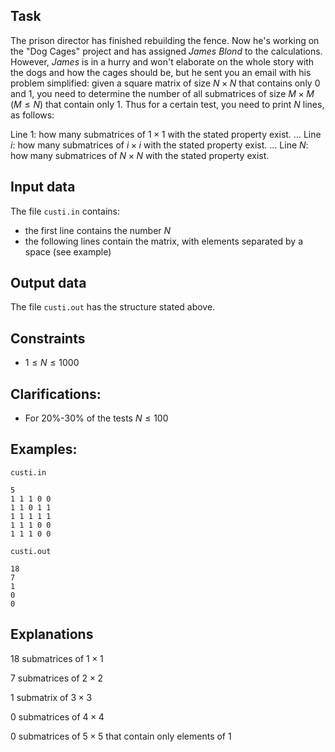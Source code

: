 ## Task 

The prison director has finished rebuilding the fence. Now he's working on the "Dog Cages" project and has assigned *James Blond* to the calculations. However, *James* is in a hurry and won't elaborate on the whole story with the dogs and how the cages should be, but he sent you an email with his problem simplified: given a square matrix of size $N \times N$ that contains only $0$ and $1$, you need to determine the number of all submatrices of size $M \times M$ $(M \leq N)$ that contain only $1$. Thus for a certain test, you need to print $N$ lines, as follows:

Line 1: how many submatrices of $1 \times 1$ with the stated property exist.
$\dots$ 
Line $i$: how many submatrices of $i \times i$ with the stated property exist.
$\dots$ 
Line $N$: how many submatrices of $N \times N$ with the stated property exist.

## Input data 

The file `custi.in` contains: 
- the first line contains the number $N$ 
- the following lines contain the matrix, with elements separated by a space (see example) 

## Output data 

The file `custi.out` has the structure stated above. 

## Constraints

- $1 \leq N \leq 1000$

## Clarifications:

- For $20 \% \text{-} 30 \%$ of the tests $N \leq 100$ 

## Examples:

`custi.in` 
```
5
1 1 1 0 0
1 1 0 1 1
1 1 1 1 1
1 1 1 0 0
1 1 1 0 0
```

`custi.out`
```
18
7
1
0
0
```

## Explanations

18 submatrices of $1 \times 1$ 

7 submatrices of $2 \times 2$ 

1 submatrix of $3 \times 3$ 

0 submatrices of $4 \times 4$ 

0 submatrices of $5 \times 5$ that contain only elements of $1$